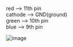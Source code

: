 
red --> 11th pin  
cathode --> GND(ground)  
green --> 10th pin  
blue --> 9th pin  

![image](https://github.com/tej-mahender/IoT/assets/148678239/4c46aaad-4812-4c94-8b9f-69fae25011a1)
